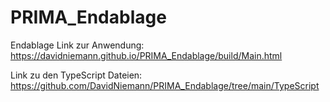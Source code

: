 # PRIMA_Endablage
Endablage
Link zur Anwendung:
https://davidniemann.github.io/PRIMA_Endablage/build/Main.html

Link zu den TypeScript Dateien:
https://github.com/DavidNiemann/PRIMA_Endablage/tree/main/TypeScript